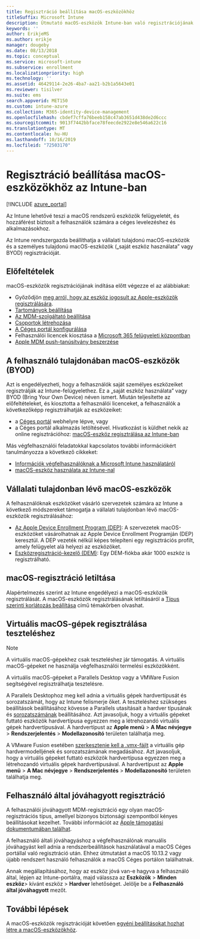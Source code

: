 ```yaml
---
title: Regisztráció beállítása macOS-eszközökhöz
titleSuffix: Microsoft Intune
description: Útmutató macOS-eszközök Intune-ban való regisztrációjának beállításához.
keywords: ''
author: ErikjeMS
ms.author: erikje
manager: dougeby
ms.date: 08/13/2018
ms.topic: conceptual
ms.service: microsoft-intune
ms.subservice: enrollment
ms.localizationpriority: high
ms.technology: ''
ms.assetid: 46429114-2e26-4ba7-aa21-b2b1a5643e01
ms.reviewer: tisilver
ms.suite: ems
search.appverid: MET150
ms.custom: intune-azure
ms.collection: M365-identity-device-management
ms.openlocfilehash: cbdef7cffa76beeb158c47ab3651d438de2d6ccc
ms.sourcegitcommit: 9013f7442bbface78feecde2922e8e546a622c16
ms.translationtype: MT
ms.contentlocale: hu-HU
ms.lasthandoff: 10/16/2019
ms.locfileid: "72503170"
---
```

# <a name="set-up-enrollment-for-macos-devices-in-intune"></a>Regisztráció beállítása macOS-eszközökhöz az Intune-ban

[!INCLUDE [azure_portal](../includes/azure_portal.md)]

Az Intune lehetővé teszi a macOS rendszerű eszközök felügyeletét, és hozzáférést biztosít a felhasználók számára a céges levelezéshez és alkalmazásokhoz.

Az Intune rendszergazda beállíthatja a vállalati tulajdonú macOS-eszközök és a személyes tulajdonú macOS-eszközök („saját eszköz használata” vagy BYOD) regisztrációját. 

## <a name="prerequisites"></a>Előfeltételek

macOS-eszközök regisztrációjának indítása előtt végezze el az alábbiakat:

- Győződjön [meg arról, hogy az eszköz jogosult az Apple-eszközök regisztrálására](https://support.apple.com/en-us/HT204142#eligibility).
- [Tartományok beállítása](../fundamentals/custom-domain-name-configure.md)
- [Az MDM-szolgáltató beállítása](../fundamentals/mdm-authority-set.md)
- [Csoportok létrehozása](../fundamentals/groups-add.md)
- [A Céges portál konfigurálása](../apps/company-portal-app.md)
- Felhasználói licencek kiosztása a [Microsoft 365 felügyeleti központban](http://go.microsoft.com/fwlink/p/?LinkId=698854)
- [Apple MDM push-tanúsítvány beszerzése](../enrollment/apple-mdm-push-certificate-get.md)

## <a name="user-owned-macos-devices-byod"></a>A felhasználó tulajdonában macOS-eszközök (BYOD)

Azt is engedélyezheti, hogy a felhasználók saját személyes eszközeiket regisztrálják az Intune-felügyelethez. Ez a „saját eszköz használata” vagy BYOD (Bring Your Own Device) néven ismert. Miután teljesítette az előfeltételeket, és kiosztotta a felhasználói licenceket, a felhasználók a következőképp regisztrálhatják az eszközeiket:
- a [Céges portál](https://portal.manage.microsoft.com) webhelyre lépve, vagy
- a Céges portál alkalmazás letöltésével.
Hivatkozást is küldhet nekik az online regisztrációhoz: [macOS-eszköz regisztrálása az Intune-ban](https://docs.microsoft.com/intune-user-help/enroll-your-device-in-intune-macos)

Más végfelhasználói feladatokkal kapcsolatos további információkért tanulmányozza a következő cikkeket:

- [Információk végfelhasználóknak a Microsoft Intune használatáról](../fundamentals/end-user-educate.md)
- [macOS-eszköz használata az Intune-nal](/intune-user-help/using-your-macos-device-with-intune)

## <a name="company-owned-macos-devices"></a>Vállalati tulajdonban lévő macOS-eszközök
A felhasználóknak eszközöket vásárló szervezetek számára az Intune a következő módszereket támogatja a vállalati tulajdonban lévő macOS-eszközök regisztrálásához:
- [Az Apple Device Enrollment Program (DEP)](device-enrollment-program-enroll-macos.md): A szervezetek macOS-eszközöket vásárolhatnak az Apple Device Enrollment Programján (DEP) keresztül. A DEP vezeték nélkül képes telepíteni egy regisztrációs profilt, amely felügyelet alá helyezi az eszközöket.
- [Eszközregisztráció-kezelő (DEM)](device-enrollment-manager-enroll.md): Egy DEM-fiókba akár 1000 eszköz is regisztrálható.

## <a name="block-macos-enrollment"></a>macOS-regisztráció letiltása
Alapértelmezés szerint az Intune engedélyezi a macOS-eszközök regisztrálását. A macOS-eszközök regisztrálásának letiltásáról a [Típus szerinti korlátozás beállítása](enrollment-restrictions-set.md) című témakörben olvashat.

## <a name="enroll-virtual-macos-machines-for-testing"></a>Virtuális macOS-gépek regisztrálása teszteléshez

> [!NOTE]
> A virtuális macOS-gépekhez csak teszteléshez jár támogatás. A virtuális macOS-gépeket ne használja végfelhasználói termelési eszközökként. 

A virtuális macOS-gépeket a Parallels Desktop vagy a VMWare Fusion segítségével regisztrálhatja tesztelésre. 

A Parallels Desktophoz meg kell adnia a virtuális gépek hardvertípusát és sorozatszámát, hogy az Intune felismerje őket. A teszteléshez szükséges beállítások beállításához kövesse a Parallels utasításait a hardver típusának és [sorozatszámának](http://kb.parallels.com/123455) beállításához. Azt javasoljuk, hogy a virtuális gépeket futtató eszközök hardvertípusa egyezzen meg a létrehozandó virtuális gépek hardvertípusával. A hardvertípust az **Apple menü** > **A Mac névjegye** > **Rendszerjelentés** > **Modellazonosító** területen találhatja meg. 

A VMware Fusion esetében [szerkesztenie kell a .vmx-fájlt](https://kb.vmware.com/s/article/1014782) a virtuális gép hardvermodelljének és sorozatszámának megadásához. Azt javasoljuk, hogy a virtuális gépeket futtató eszközök hardvertípusa egyezzen meg a létrehozandó virtuális gépek hardvertípusával. A hardvertípust az **Apple menü** > **A Mac névjegye** > **Rendszerjelentés** > **Modellazonosító** területen találhatja meg. 

## <a name="user-approved-enrollment"></a>Felhasználó által jóváhagyott regisztráció

A felhasználói jóváhagyott MDM-regisztráció egy olyan macOS-regisztrációs típus, amellyel bizonyos biztonsági szempontból kényes beállításokat kezelhet. További információt az [Apple támogatási dokumentumában találhat](https://support.apple.com/HT208019).

A felhasználó általi jóváhagyáshoz a végfelhasználónak manuális jóváhagyást kell adnia a rendszerbeállítások használatával a macOS Céges portállal való regisztráció után. Ehhez útmutatást a macOS 10.13.2 vagy újabb rendszert használó felhasználók a macOS Céges portálon találhatnak.

Annak megállapításához, hogy az eszköz jóvá van-e hagyva a felhasználó által, lépjen az Intune-portálra, majd válassza az **Eszközök** > **Minden eszköz**> kívánt eszköz > **Hardver** lehetőséget. Jelölje be a **Felhasználó által jóváhagyott** mezőt.

## <a name="next-steps"></a>További lépések

A macOS-eszközök regisztrációját követően [egyéni beállításokat hozhat létre a macOS-eszközökhöz](../configuration/custom-settings-macos.md).
